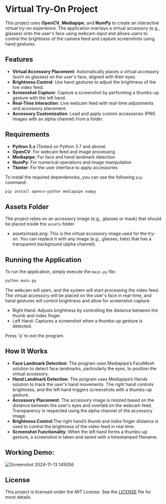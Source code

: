 # Virtual Try-On Project

This project uses **OpenCV**, **Mediapipe**, and **NumPy** to create an interactive virtual try-on experience. The application overlays a virtual accessory (e.g., glasses) onto the user's face using webcam input and allows users to control the brightness of the camera feed and capture screenshots using hand gestures.

## Features

- **Virtual Accessory Placement**: Automatically places a virtual accessory (such as glasses) on the user's face, aligned with their eyes.
- **Brightness Control**: Use hand gestures to adjust the brightness of the live video feed.
- **Screenshot Capture**: Capture a screenshot by performing a thumbs-up gesture with the left hand.
- **Real-Time Interaction**: Live webcam feed with real-time adjustments and accessory placement.
- **Accessory Customization**: Load and apply custom accessories (PNG images with an alpha channel) from a folder.

## Requirements

- **Python 3.x** (Tested on Python 3.7 and above)
- **OpenCV**: For webcam feed and image processing
- **Mediapipe**: For face and hand landmark detection
- **NumPy**: For numerical operations and image manipulation
- **Tkinter**: For the user interface to apply accessories

To install the required dependencies, you can use the following `pip` command:

```bash
pip install opencv-python mediapipe numpy
```
## Assets Folder
The project relies on an accessory image (e.g., glasses or mask) that should be placed inside the  `assets` folder.
- assets/mask.png: This is the virtual accessory image used for the try-on. You can replace it with any image (e.g., glasses, hats) that has a transparent background (alpha channel).

## Running the Application
To run the application, simply execute the `main.py` file:
```bash
python main.py
```
The webcam will open, and the system will start processing the video feed. The virtual accessory will be placed on the user's face in real-time, and hand gestures will control brightness and allow for screenshot capture.

- Right Hand: Adjusts brightness by controlling the distance between the thumb and index finger.
- Left Hand: Captures a screenshot when a thumbs-up gesture is detected.

Press 'q' to exit the program.

## How It Works
- **Face Landmark Detection**: The program uses Mediapipe’s FaceMesh solution to detect face landmarks, particularly the eyes, to position the virtual accessory.
- **Hand Landmark Detection**: The program uses Mediapipe’s Hands solution to track the user's hand movements. The right hand controls brightness, and the left hand triggers screenshots with a thumbs-up gesture.
- **Accessory Placement**: The accessory image is resized based on the distance between the user's eyes and overlaid on the webcam feed. Transparency is respected using the alpha channel of the accessory image.
- **Brightness Control**:The right hand’s thumb and index finger distance is used to control the brightness of the video feed in real time.
- **Screenshot Functionality**: When the left hand forms a thumbs-up gesture, a screenshot is taken and saved with a timestamped filename.

## Working Demo:
![Screenshot 2024-11-13 145056](https://github.com/user-attachments/assets/a80a3e75-7551-467d-a8a6-7828167a8710)

## License

This project is licensed under the MIT License. See the [LICENSE](LICENSE) file for more details.
